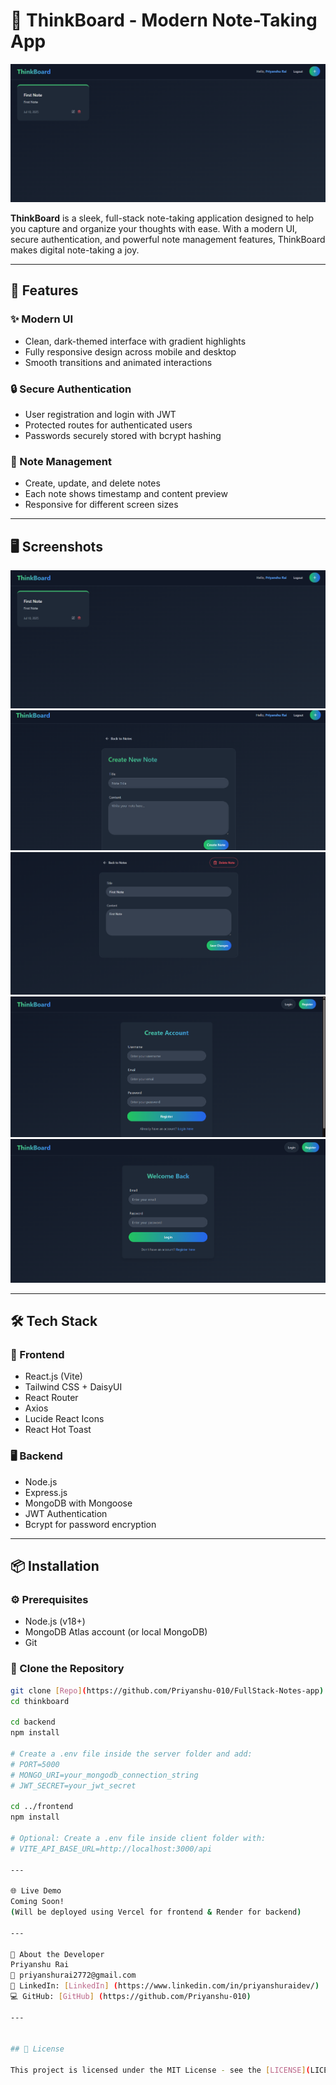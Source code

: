 # 🧠 ThinkBoard - Modern Note-Taking App

![ThinkBoard Screenshot](./assets/Home%20Page.png)

**ThinkBoard** is a sleek, full-stack note-taking application designed to help you capture and organize your thoughts with ease. With a modern UI, secure authentication, and powerful note management features, ThinkBoard makes digital note-taking a joy.

---

## 🚀 Features

### ✨ Modern UI
- Clean, dark-themed interface with gradient highlights
- Fully responsive design across mobile and desktop
- Smooth transitions and animated interactions

### 🔒 Secure Authentication
- User registration and login with JWT
- Protected routes for authenticated users
- Passwords securely stored with bcrypt hashing

### 📝 Note Management
- Create, update, and delete notes
- Each note shows timestamp and content preview
- Responsive for different screen sizes

---

## 🖥️ Screenshots

![HomePage](./assets/Home%20Page.png)
![CreatePage](./assets/Create%20Page.png)
![Update Page](./assets//Update%20Page.png)
![RegiterPage](./assets/Register%20Page.png)
![LoginPage](./assets/Login%20Page.png)

---

## 🛠️ Tech Stack

### 🔧 Frontend
- React.js (Vite)
- Tailwind CSS + DaisyUI
- React Router
- Axios
- Lucide React Icons
- React Hot Toast

### 🖥️ Backend
- Node.js
- Express.js
- MongoDB with Mongoose
- JWT Authentication
- Bcrypt for password encryption

---

## 📦 Installation

### ⚙️ Prerequisites
- Node.js (v18+)
- MongoDB Atlas account (or local MongoDB)
- Git

### 📁 Clone the Repository
```bash
git clone [Repo](https://github.com/Priyanshu-010/FullStack-Notes-app)
cd thinkboard

cd backend
npm install

# Create a .env file inside the server folder and add:
# PORT=5000
# MONGO_URI=your_mongodb_connection_string
# JWT_SECRET=your_jwt_secret

cd ../frontend
npm install

# Optional: Create a .env file inside client folder with:
# VITE_API_BASE_URL=http://localhost:3000/api

---

🌐 Live Demo
Coming Soon!
(Will be deployed using Vercel for frontend & Render for backend)

---

👤 About the Developer
Priyanshu Rai
📧 priyanshurai2772@gmail.com
🔗 LinkedIn: [LinkedIn] (https://www.linkedin.com/in/priyanshuraidev/)
💻 GitHub: [GitHub] (https://github.com/Priyanshu-010)

---


## 📜 License

This project is licensed under the MIT License - see the [LICENSE](LICENSE) file for details.

